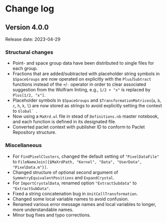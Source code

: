 # Change log

## Version 4.0.0

Release date: 2023-04-29

### Structural changes

- Point- and space group data have been distributed to single files for each group.
- Fractions that are added/subtracted with placeholder string symbols in `$SpaceGroups` are now operated on explicitly with the `Plus`/`Subtract` functions instead of the `+`/`-` operator in order to clear associated suggestion from the Wolfram linting, e.g., `1/2 + "x"` is replaced by `Plus[1/2, "x"]`.
- Placeholder symbols in `$SpaceGroups` and `$TransformationMatrices`(`a`, `b`, `c`, `h`, `k`, `l`) are now stored as strings to avoid explicitly setting the context to ``Global` ``.
- Now using a `MaXrd.wl` file in stead of `Definitions.nb` master notebook, and each function is defined in its designated file.
- Converted paclet context with publisher ID to conform to Paclet Repository structure.

### Miscellaneous

- For `FindPixelClusters`, changed the default setting of `"PixelDataFile"` to `FileNameJoin[{$MaXrdPath, "Kernel", "Data", "UserData", "PixelData.m"}]`.
- Changed structure of optional second argument of `SymmetryEquivalentPositions` and `ExpandCrystal`.
- For `ImportCrystalData`, renamed option `"ExtractSubdata"` to `"ExtractSubData"`.
- Fixed a string concatenation bug in `UnitCellTransformation`.
- Changed some local variable names to avoid confusion.
- Renamed various error message names and local variables to longer, more understandable names.
- Minor bug fixes and typo corrections.
